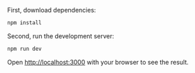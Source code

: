 First, download dependencies:
```bash
npm install
```

Second, run the development server:
```bash
npm run dev
```

Open [http://localhost:3000](http://localhost:3000) with your browser to see the result.